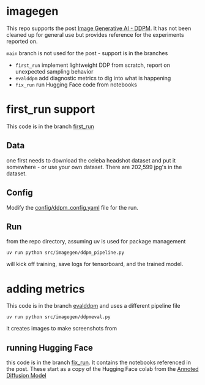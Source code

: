 # imagegen

This repo supports the post [Image Generative AI - DDPM](https://mrcartoonology.github.io/jekyll/update/2025/06/24/image_gen_ai_ddpm.html). 
It has not been cleaned up for general use but provides reference for the experiments reported on. 

`main` branch is not used for the post - support is in the branches

* `first_run` implement lightweight DDP from scratch, report on unexpected sampling behavior
* `evalddpm` add diagnostic metrics to dig into what is happening
* `fix_run` run Hugging Face code from notebooks 

# first_run support

This code is in the branch
[first_run](https://github.com/MrCartoonology/imagegen/tree/first_run)

## Data
one first needs to download the celeba headshot dataset and put it somewhere - or use your own dataset. There are 202,599 jpg's in the dataset.

## Config
Modify the [config/ddpm_config.yaml](https://github.com/MrCartoonology/imagegen/blob/first_run/config/ddpm_config.yaml) file for the run. 

## Run
from the repo directory, assuming uv is used for package management 
```
uv run python src/imagegen/ddpm_pipeline.py
```
will kick off training, save logs for tensorboard, and the trained model.

# adding metrics
This code is in the branch [evalddpm](https://github.com/MrCartoonology/imagegen/tree/evalddpm) and uses a different pipeline file
```
uv run python src/imagegen/ddpmeval.py
```
it creates images to make screenshots from

## running Hugging Face
this code is in the branch  [fix_run](https://github.com/MrCartoonology/imagegen/tree/fix_run). It contains the notebooks referenced in the post. These start as a copy of the Hugging Face colab from the [Annoted Diffusion Model](https://huggingface.co/blog/annotated-diffusion)



